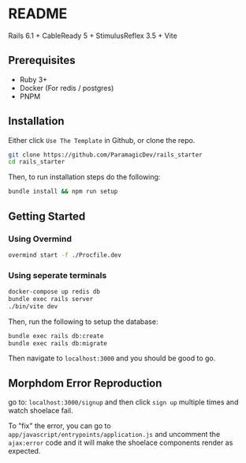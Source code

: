 # README

Rails 6.1 + CableReady 5 + StimulusReflex 3.5 + Vite

## Prerequisites

- Ruby 3+
- Docker (For redis / postgres)
- PNPM

## Installation

Either click `Use The Template` in Github, or clone the
repo.

```bash
git clone https://github.com/ParamagicDev/rails_starter
cd rails_starter
```

Then, to run installation steps do the following:

```bash
bundle install && npm run setup
```

## Getting Started

### Using Overmind

```bash
overmind start -f ./Procfile.dev
```

### Using seperate terminals

```bash
docker-compose up redis db
bundle exec rails server
./bin/vite dev
```

Then, run the following to setup the database:

```bash
bundle exec rails db:create
bundle exec rails db:migrate
```

Then navigate to `localhost:3000` and you should be good to
go.

## Morphdom Error Reproduction

go to: `localhost:3000/signup` and then click `sign up`
multiple times and watch shoelace fail.

To "fix" the error, you can go to
`app/javascript/entrypoints/application.js` and uncomment
the `ajax:error` code and it will make the shoelace
components render as expected.

